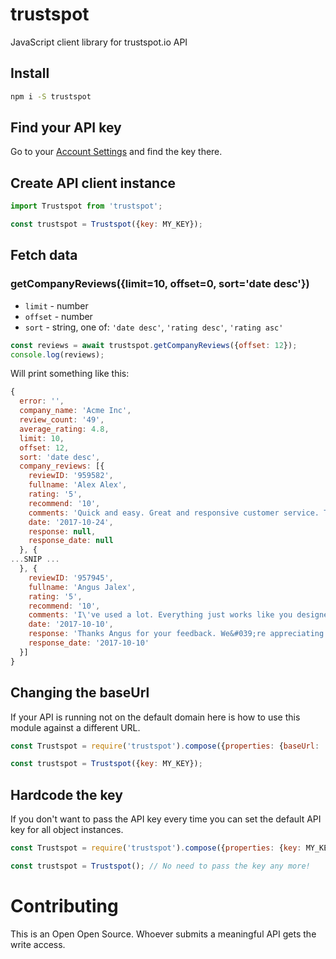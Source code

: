 # trustspot
JavaScript client library for trustspot.io API

## Install
```bash
npm i -S trustspot
```

## Find your API key

Go to your [Account Settings](https://trustspot.io/index.php/merchant/dashboard/settings) and find the key there.

## Create API client instance

```js
import Trustspot from 'trustspot';

const trustspot = Trustspot({key: MY_KEY});
```

## Fetch data

### getCompanyReviews({limit=10, offset=0, sort='date desc'})

* `limit` - number
* `offset` - number
* `sort` - string, one of: `'date desc'`, `'rating desc'`, `'rating asc'`

```js
const reviews = await trustspot.getCompanyReviews({offset: 12});
console.log(reviews);
```

Will print something like this:
```js
{
  error: '',
  company_name: 'Acme Inc',
  review_count: '49',
  average_rating: 4.8,
  limit: 10,
  offset: 12,
  sort: 'date desc',
  company_reviews: [{
    reviewID: '959582',
    fullname: 'Alex Alex',
    rating: '5',
    recommend: '10',
    comments: 'Quick and easy. Great and responsive customer service. They answered any questions I had in a timely manner.',
    date: '2017-10-24',
    response: null,
    response_date: null
  }, {
...SNIP ...
  }, {
    reviewID: '957945',
    fullname: 'Angus Jalex',
    rating: '5',
    recommend: '10',
    comments: 'I\'ve used a lot. Everything just works like you designed it just for yourself.',
    date: '2017-10-10',
    response: 'Thanks Angus for your feedback. We&#039;re appreciating your comments and hope to see you again soon.',
    response_date: '2017-10-10'
  }]
}
```

## Changing the baseUrl

If your API is running not on the default domain here is how to use this module against a different URL.

```js
const Trustspot = require('trustspot').compose({properties: {baseUrl: 'localhost:8081'}});

const trustspot = Trustspot({key: MY_KEY});
```

## Hardcode the key

If you don't want to pass the API key every time you can set the default API key for all object instances.

```js
const Trustspot = require('trustspot').compose({properties: {key: MY_KEY}});

const trustspot = Trustspot(); // No need to pass the key any more!
```

# Contributing

This is an Open Open Source. Whoever submits a meaningful API gets the write access.
